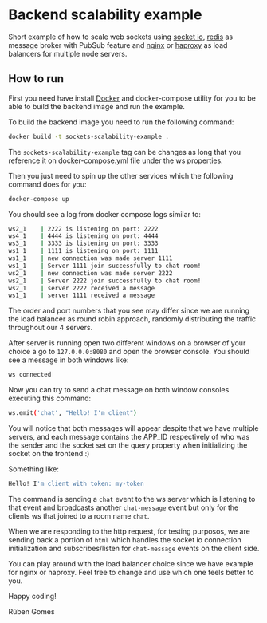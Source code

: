 # Backend scalability example

Short example of how to scale web sockets using [socket io](https://socket.io/), [redis](https://redis.io/) as message broker with PubSub feature and [nginx](https://nginx.org/en/) or [haproxy](https://www.haproxy.org/) as load balancers for multiple node servers.

## How to run

First you need have install [Docker](https://www.docker.com/) and docker-compose utility for you to be able to build the backend image and run the example.

To build the backend image you need to run the following command:

```bash
docker build -t sockets-scalability-example .
```

The `sockets-scalability-example` tag can be changes as long that you reference it on docker-compose.yml file under the ws properties.

Then you just need to spin up the other services which the following command does for you:

```bash
docker-compose up
```

You should see a log from docker compose logs similar to:

```bash
ws2_1    | 2222 is listening on port: 2222
ws4_1    | 4444 is listening on port: 4444
ws3_1    | 3333 is listening on port: 3333
ws1_1    | 1111 is listening on port: 1111
ws1_1    | new connection was made server 1111
ws1_1    | Server 1111 join successfully to chat room!
ws2_1    | new connection was made server 2222
ws2_1    | Server 2222 join successfully to chat room!
ws2_1    | server 2222 received a message
ws1_1    | server 1111 received a message
```

The order and port numbers that you see may differ since we are running the load balancer as round robin approach, randomly distributing the traffic throughout our 4 servers.

After server is running open two different windows on a browser of your choice a go to `127.0.0.0:8080` and open the browser console. You should see a message in both windows like:

```bash
ws connected
```

Now you can try to send a chat message on both window consoles executing this command:

```bash
ws.emit('chat', "Hello! I'm client")
```

You will notice that both messages will appear despite that we have multiple servers, and each message contains the APP_ID respectively of who was the sender and the socket set on the query property when initializing the socket on the frontend :)

Something like:

```bash
Hello! I'm client with token: my-token
```

The command is sending a `chat` event to the ws server which is listening to that event and broadcasts another `chat-message` event but only for the clients ws that joined to a room name `chat`.

When we are responding to the http request, for testing purposos, we are sending back a portion of `html` which handles the socket io connection initialization and subscribes/listen for `chat-message` events on the client side.

You can play around with the load balancer choice since we have example for nginx or haproxy. Feel free to change and use which one feels better to you.

Happy coding!

Rúben Gomes
